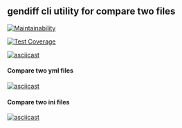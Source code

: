 ## gendiff cli utility for compare two files

[![Maintainability](https://api.codeclimate.com/v1/badges/6aa2ccec25a7c9707fa5/maintainability)](https://codeclimate.com/github/YU-K/frontend-project-lvl2/maintainability)

[![Test Coverage](https://api.codeclimate.com/v1/badges/6aa2ccec25a7c9707fa5/test_coverage)](https://codeclimate.com/github/YU-K/frontend-project-lvl2/test_coverage)

[![asciicast](https://asciinema.org/a/6VORNupTqHUvc9zTX4TKAeSlW.svg)](https://asciinema.org/a/6VORNupTqHUvc9zTX4TKAeSlW)
#### Compare two yml files  
[![asciicast](https://asciinema.org/a/V7Cgffhtjdo5mEivyQ8xmLMiG.svg)](https://asciinema.org/a/V7Cgffhtjdo5mEivyQ8xmLMiG)
#### Compare two ini files
[![asciicast](https://asciinema.org/a/F7HDC5QdJ2IAciVKmkBFV7cLU.svg)](https://asciinema.org/a/F7HDC5QdJ2IAciVKmkBFV7cLU)
